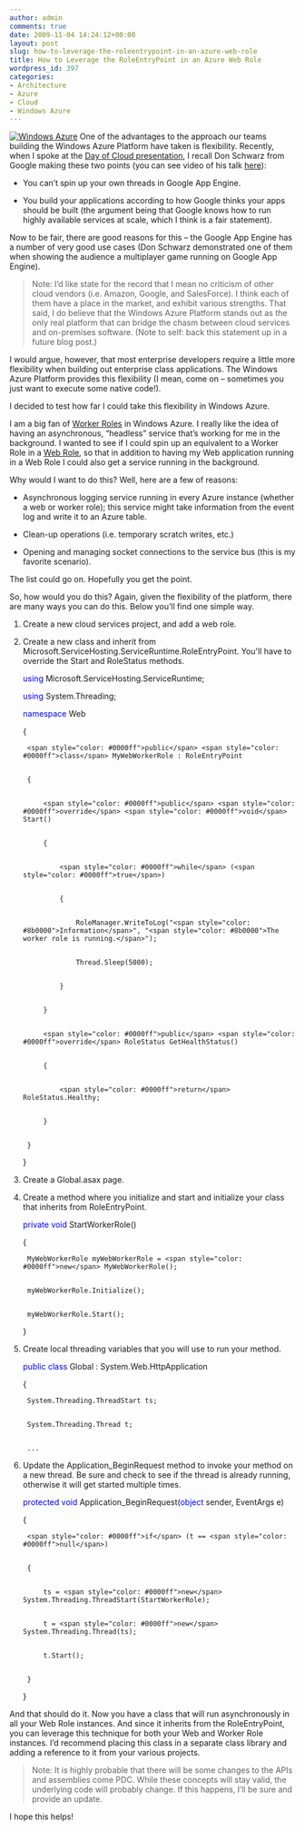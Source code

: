 ```yaml
---
author: admin
comments: true
date: 2009-11-04 14:24:12+00:00
layout: post
slug: how-to-leverage-the-roleentrypoint-in-an-azure-web-role
title: How to Leverage the RoleEntryPoint in an Azure Web Role
wordpress_id: 397
categories:
- Architecture
- Azure
- Cloud
- Windows Azure
---
```


[![Windows Azure](http://images.wadewegner.com/wordpress/2009/11/WindowsAzure.png)](http://www.windowsazure.com/) One of the advantages to the approach our teams building the Windows Azure Platform have taken is flexibility. Recently, when I spoke at the [Day of Cloud presentation](http://www.wadewegner.com/index.php/2009/10/16/presenting-on-the-windows-azure-platform-at-the-day-of-cloud/), I recall Don Schwarz from Google making these two points (you can see video of his talk [here](http://www.blip.tv/file/2786812)):

 

  
  * You can’t spin up your own threads in Google App Engine. 
   
  * You build your applications according to how Google thinks your apps should be built (the argument being that Google knows how to run highly available services at scale, which I think is a fair statement). 
 

Now to be fair, there are good reasons for this – the Google App Engine has a number of very good use cases (Don Schwarz demonstrated one of them when showing the audience a multiplayer game running on Google App Engine).

 

>   
> 
> Note: I’d like state for the record that I mean no criticism of other cloud vendors (i.e. Amazon, Google, and SalesForce). I think each of them have a place in the market, and exhibit various strengths. That said, I do believe that the Windows Azure Platform stands out as the only real platform that can bridge the chasm between cloud services and on-premises software. (Note to self: back this statement up in a future blog post.)

 

I would argue, however, that most enterprise developers require a little more flexibility when building out enterprise class applications. The Windows Azure Platform provides this flexibility (I mean, come on – sometimes you just want to execute some native code!).

 

I decided to test how far I could take this flexibility in Windows Azure.

 

I am a big fan of [Worker Roles](http://msdn.microsoft.com/en-us/library/dd179341.aspx) in Windows Azure. I really like the idea of having an asynchronous, “headless” service that’s working for me in the background. I wanted to see if I could spin up an equivalent to a Worker Role in a [Web Role](http://msdn.microsoft.com/en-us/library/dd179341.aspx), so that in addition to having my Web application running in a Web Role I could also get a service running in the background.

 

Why would I want to do this? Well, here are a few of reasons:

 

  
  * Asynchronous logging service running in every Azure instance (whether a web or worker role); this service might take information from the event log and write it to an Azure table. 
   
  * Clean-up operations (i.e. temporary scratch writes, etc.) 
   
  * Opening and managing socket connections to the service bus (this is my favorite scenario). 
 

The list could go on. Hopefully you get the point.

 

So, how would you do this? Again, given the flexibility of the platform, there are many ways you can do this. Below you’ll find one simple way.

 

1. Create a new cloud services project, and add a web role.

 

2. Create a new class and inherit from Microsoft.ServiceHosting.ServiceRuntime.RoleEntryPoint. You'll have to override the Start and RoleStatus methods.

 
    
    <span style="color: #0000ff">using</span> Microsoft.ServiceHosting.ServiceRuntime;
    
    
    <span style="color: #0000ff">using</span> System.Threading;
    
    
    <span style="color: #0000ff">namespace</span> Web
    
    
    {
    
    
        <span style="color: #0000ff">public</span> <span style="color: #0000ff">class</span> MyWebWorkerRole : RoleEntryPoint
    
    
        {
    
    
            <span style="color: #0000ff">public</span> <span style="color: #0000ff">override</span> <span style="color: #0000ff">void</span> Start()
    
    
            {
    
    
                <span style="color: #0000ff">while</span> (<span style="color: #0000ff">true</span>)
    
    
                {
    
    
                    RoleManager.WriteToLog("<span style="color: #8b0000">Information</span>", "<span style="color: #8b0000">The worker role is running.</span>");
    
    
                    Thread.Sleep(5000);
    
    
                }
    
    
            }
    
    
            <span style="color: #0000ff">public</span> <span style="color: #0000ff">override</span> RoleStatus GetHealthStatus()
    
    
            {
    
    
                <span style="color: #0000ff">return</span> RoleStatus.Healthy;
    
    
            }
    
    
        }
    
    
    }





3. Create a Global.asax page.





4. Create a method where you initialize and start and initialize your class that inherits from RoleEntryPoint.




    
    <span style="color: #0000ff">private</span> <span style="color: #0000ff">void</span> StartWorkerRole()
    
    
    {
    
    
        MyWebWorkerRole myWebWorkerRole = <span style="color: #0000ff">new</span> MyWebWorkerRole();
    
    
        myWebWorkerRole.Initialize();
    
    
        myWebWorkerRole.Start();
    
    
    }





5. Create local threading variables that you will use to run your method.




    
    <span style="color: #0000ff">public</span> <span style="color: #0000ff">class</span> Global : System.Web.HttpApplication
    
    
    {
    
    
        System.Threading.ThreadStart ts;
    
    
        System.Threading.Thread t;
    
    
        ...





5. Update the Application_BeginRequest method to invoke your method on a new thread. Be sure and check to see if the thread is already running, otherwise it will get started multiple times.




    
    <span style="color: #0000ff">protected</span> <span style="color: #0000ff">void</span> Application_BeginRequest(<span style="color: #0000ff">object</span> sender, EventArgs e)
    
    
    {
    
    
        <span style="color: #0000ff">if</span> (t == <span style="color: #0000ff">null</span>)
    
    
        {
    
    
            ts = <span style="color: #0000ff">new</span> System.Threading.ThreadStart(StartWorkerRole);
    
    
            t = <span style="color: #0000ff">new</span> System.Threading.Thread(ts);
    
    
            t.Start();
    
    
        }
    
    
    }





And that should do it. Now you have a class that will run asynchronously in all your Web Role instances. And since it inherits from the RoleEntryPoint, you can leverage this technique for both your Web and Worker Role instances. I’d recommend placing this class in a separate class library and adding a reference to it from your various projects.





> 
  
> 
> Note: It is highly probable that there will be some changes to the APIs and assemblies come PDC. While these concepts will stay valid, the underlying code will probably change. If this happens, I’ll be sure and provide an update.
> 
> 






I hope this helps!
